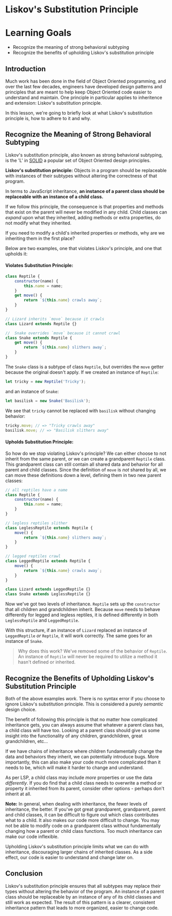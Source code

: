 # Liskov's Substitution Principle

# Learning Goals

- Recognize the meaning of strong behavioral subtyping
- Recognize the benefits of upholding Liskov's substitution principle

## Introduction

Much work has been done in the field of Object Oriented programming, and over
the last few decades, engineers have developed design patterns and principles
that are meant to help keep Object Oriented code easier to understand and
maintain. One principle in particular applies to inheritence and extension:
Liskov's substitution principle.

In this lesson, we're going to briefly look at what Liskov's substitution
principle is, how to adhere to it and why.

## Recognize the Meaning of Strong Behavioral Subtyping

Liskov's substitution principle, also known as strong behavioral subtyping,
is the 'L' in [SOLID][solid] a popular set of Object Oriented design principles.

**Liskov's substitution principle:** Objects in a program should be replaceable
with instances of their subtypes without altering the correctness of that
program.

In terms to JavaScript inheritance, **an instance of a parent class should be
replaceable with an instance of a child class.**

If we follow this principle, the consequence is that properties and methods that
exist on the parent will never be modified in any child. Child classes can
_expand_ upon what they inherited, adding methods or extra properties, do not
modify what they inherited.

If you need to modify a child's inherited properties or methods, why are we
inheriting them in the first place?

Below are two examples, one that violates Liskov's principle, and one that
upholds it:

#### Violates Substitution Principle:

```js
class Reptile {
	constructor(name) {
		this.name = name;
	}
	get move() {
		return `${this.name} crawls away`;
	}
}

// Lizard inherits `move` because it crawls
class Lizard extends Reptile {}

//  Snake overrides `move` because it cannot crawl
class Snake extends Reptile {
	get move() {
		return `${this.name} slithers away`;
	}
}
```

The `Snake` class is a subtype of class `Reptile`, but overrides the `move`
getter because the original doesn't apply. If we created an instance of
`Reptile`:

```js
let tricky = new Reptile('Tricky');
```

and an instance of `Snake`:

```js
let basilisk = new Snake('Basilisk');
```

We see that `tricky` cannot be replaced with `basilisk` without changing
behavior:

```js
tricky.move; // => "Tricky crawls away"
basilisk.move; // => "Basilisk slithers away"
```

#### Upholds Substitution Principle:

So how do we stop violating Liskov's principle? We can either choose to not
inherit from the same parent, _or_ we can create a grandparent `Reptile` class.
This grandparent class can still contain all shared data and behavior for all
parent and child classes. Since the definition of `move` is _not_ shared by all,
we can move these definitions down a level, defining them in two new parent
classes:

```js
// all reptiles have a name
class Reptile {
	constructor(name) {
		this.name = name;
	}
}

// legless reptiles slither
class LeglessReptile extends Reptile {
	move() {
		return `${this.name} slithers away`;
	}
}

// legged reptiles crawl
class LeggedReptile extends Reptile {
	move() {
		return `${this.name} crawls away`;
	}
}

class Lizard extends LeggedReptile {}
class Snake extends LeglessReptile {}
```

Now we've got two levels of inheritance. `Reptile` sets up the `constructor`
that all children and grandchildren inherit. Because `move` needs to behave
differently for legged and legless reptiles, it is defined differently in both
`LeglessReptile` and `LeggedReptile`.

With this structure, if an instance of `Lizard` replaced an instance of
`LeggedReptile` _or_ `Reptile`, it will work correctly. The same goes for an
instance of `Snake`.

> Why does this work? We've removed some of the behavior of `Reptile`. An instance
> of `Reptile` will never be required to utilize a method it hasn't defined or
> inherited.

## Recognize the Benefits of Upholding Liskov's Substitution Principle

Both of the above examples _work_. There is no syntax error if you choose to
ignore Liskov's substitution principle. This is considered a purely _semantic_
design choice.

The benefit of following this principle is that no matter how complicated
inheritance gets, you can always assume that whatever a parent class has, a
child class will have too. Looking at a parent class should give us some insight
into the functionality of any children, grandchildren, great grandchildren,
etc...

If we have chains of inheritance where children fundamentally change the data
and behaviors they inherit, we can potentially introduce bugs. More importantly,
this can also make your code much more complicated than it needs to be, which
will make it harder to change and understand.

As per LSP, a child class may include _more_ properties or use the data
_differently_. If you do find that a child class needs to overwrite a method or
property it inherited from its parent, consider other options - perhaps don't
inherit at all.

**Note:** In general, when dealing with inheritance, the fewer levels of
inheritance, the better. If you've got great grandparent, grandparent, parent
and child classes, it can be difficult to figure out which class contributes
what to a child. It also makes our code more difficult to change. You may not be
able to modify code on a grandparent class without fundamentally changing how a
parent or child class functions. Too much inheritance can make our code
inflexible.

Upholding Liskov's substitution principle limits what we can do with inheritance,
discouraging larger chains of inherited classes. As a side effect, our code is
easier to understand and change later on.

## Conclusion

Liskov's substitution principle ensures that all subtypes may replace their
types without altering the behavior of the program. An instance of a parent
class should be replaceable by an instance of any of its child classes and still
work as expected. The result of this pattern is a clearer, consistent
inheritance pattern that leads to more organized, easier to change code.

[solid]: https://en.wikipedia.org/wiki/SOLID
